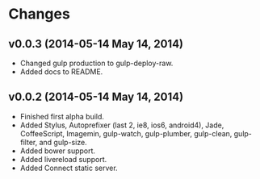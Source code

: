 # Changes

## v0.0.3 (2014-05-14 May 14, 2014)

* Changed gulp production to gulp-deploy-raw.
* Added docs to README.

## v0.0.2 (2014-05-14 May 14, 2014)

* Finished first alpha build.
* Added Stylus, Autoprefixer (last 2, ie8, ios6, android4), Jade, CoffeeScript, Imagemin, gulp-watch, gulp-plumber, gulp-clean, gulp-filter, and gulp-size.
* Added bower support.
* Added livereload support.
* Added Connect static server.
